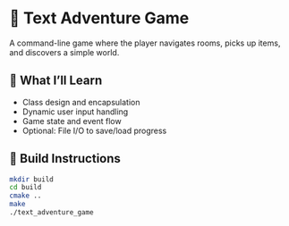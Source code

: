 # 🧙 Text Adventure Game

A command-line game where the player navigates rooms, picks up items, and discovers a simple world.

## 🧠 What I’ll Learn

- Class design and encapsulation
- Dynamic user input handling
- Game state and event flow
- Optional: File I/O to save/load progress

## 🚀 Build Instructions

```bash
mkdir build
cd build
cmake ..
make
./text_adventure_game
